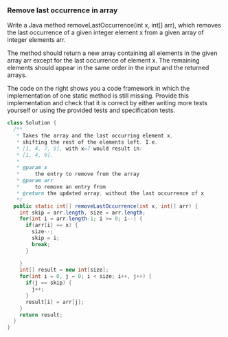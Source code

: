 ### Remove last occurrence in array

Write a Java method removeLastOccurrence(int x, int[] arr), which removes the last occurrence of a given integer element x from a given array of integer elements arr.

The method should return a new array containing all elements in the given array arr except for the last occurrence of element x. The remaining elements should appear in the same order in the input and the returned arrays.

The code on the right shows you a code framework in which the implementation of one static method is still missing. Provide this implementation and check that it is correct by either writing more tests yourself or using the provided tests and specification tests.



```java
class Solution {
  /**
   * Takes the array and the last occurring element x,
   * shifting the rest of the elements left. I.e.
   * [1, 4, 7, 9], with x=7 would result in:
   * [1, 4, 9].
   *
   * @param x
   *     the entry to remove from the array
   * @param arr
   *     to remove an entry from
   * @return the updated array, without the last occurrence of x
   */
  public static int[] removeLastOccurrence(int x, int[] arr) {
    int skip = arr.length, size = arr.length;
    for(int i = arr.length-1; i >= 0; i--) {
      if(arr[i] == x) {
        size--;
        skip = i;
        break;
      }
      
    }
    int[] result = new int[size];
    for(int i = 0, j = 0; i < size; i++, j++) {
      if(j == skip) {
        j++;
      }
      result[i] = arr[j];
    }
    return result;
  }
}
```
